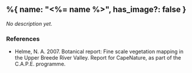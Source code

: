 %{
    name: "<%= name %>",
    has_image?: false
}
---

*No description yet.*

### References

* Helme, N. A. 2007. Botanical report: Fine scale vegetation mapping in the Upper Breede River Valley. Report for CapeNature, as part of the C.A.P.E. programme.